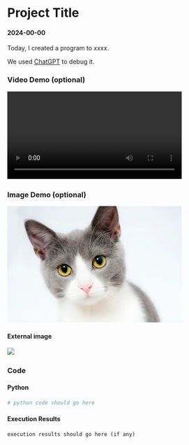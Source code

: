 # Project Title

#### 2024-00-00

Today, I created a program to *xxxx*.

We used [ChatGPT](https://chat.openai.com/) to debug it.

### Video Demo (optional)

<video src="video/sample.mp4" width="400px" controls>
</video>


### Image Demo (optional)

<img src="image/cat.jpg" width="400px">

#### External image

<img src="https://lh3.googleusercontent.com/pw/AP1GczNEsLKsQeVmrWMRJ8ZWbJKPHwsIjFtc0kfu2w0MEJ9YOT5xVudFbnUW2WmtNPfPjAjFUqRkcY22TdDBM-DyOIugELZbjtgvuOl4jiO5pSB9j8JH6Mtds5jgnm9iQL59J9bEp_VzZbV4Fd3oNHNc7aaGCGgniTwPBXmX5Jp4DodNmSjp4av4E0NcjVYmumApMCxV0wFlIClgX-xKgjOuu5TEy20cl1T3o3JePc9nqJXtn4Wy1PtfxORoUUp4lUNwp4C9YBzPT5XG9pkgW7-kk3kncVeb0gDgAiCHkxcRuAVKap03l-M-nQzrUFzKMWAsxjyEpI9csY4t1V9DPc2ZY-esLTLhHqcYlRl0FxkRg1Dszxs1iscmUyc1Afa7dr86YIWcasv2GGCdpKDCLpSR4koeK7BCNcjOkfVrL7O0BKH8HXVPEL6zENpmDqeGPEB-Ev8eKwKID6luY3CStxACxgD6jsWxBkU2kEQ-DG5HWl5V3LRfang5O2zjF9rcs4ycpw6PSwyCfKPpCibwZc7S-YqXJPJ4H7VxHoQnvF6qkLAzDxhT3ox76Q6NFPKwsprsxFxg6_O5NMbasz9LiF7tuk72pQGj2OnmRZgZQB4kxSN-xpk19h24jNHgrYepeBREdldjg3swvvc3nBA9r5n5frBfCOcUwaF33zv8Bl0dqmg7ZWdPeo1DnjJYhN9nFN5J-E12ceTCn7KT0K3a6LGUCcfrcBrtIvDMn4FqkElJBlisOKJYHoiFnSIF0eclMuGesXsRDf6i5LMDPs5ux4f0jqy7TV51WwgLzQyyIWowPcEB2oQ-ZjHpJP6fk1Eg3InGocvvtAVCcs9m7jJSa4o95qB2msbzA2-7pTLwTSeK3CsiALDhjEGJb1yRJZQn7HWyes9m-N96xGMpm46dioJjLA=w400-h266-s-no-gm?authuser=0" width="300px">

### Code

#### Python

```python
# python code should go here
```

#### Execution Results
```
execution results should go here (if any)
```